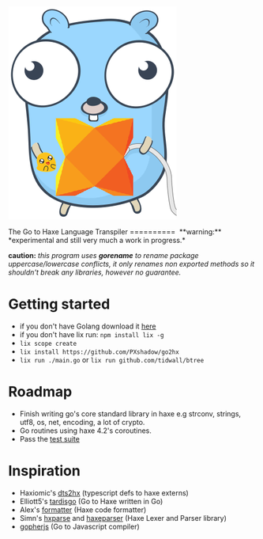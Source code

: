 <p align="left"><img src="logo.png"/></p>
The Go to Haxe Language Transpiler
==========
<image>
**warning:** *experimental and still very much a work in progress.*

**caution:** *this program uses **gorename** to rename package uppercase/lowercase conflicts, it only renames non exported methods so it shouldn't break any libraries, however no guarantee.*
# Getting started
* if you don't have Golang download it [here](https://golang.org/dl/)
* if you don't have lix run: ``npm install lix -g``
* ``lix scope create``
* ``lix install https://github.com/PXshadow/go2hx``
* ``lix run ./main.go`` or ``lix run github.com/tidwall/btree``

# Roadmap

* Finish writing go's core standard library in haxe e.g strconv, strings, utf8, os, net, encoding, a lot of crypto.
* Go routines using haxe 4.2's coroutines.
* Pass the [test suite](https://github.com/pxshadow/go2hxtest)


# Inspiration
* Haxiomic's [dts2hx](https://github.com/haxiomic/dts2hx) (typescript defs to haxe externs)
* Elliott5's [tardisgo](https://github.com/tardisgo/tardisgo) (Go to Haxe written in Go)
* Alex's [formatter](https://github.com/HaxeCheckstyle/haxe-formatter) (Haxe code formatter)
* Simn's [hxparse](https://github.com/Simn/hxparse) and [haxeparser](https://github.com/Simn/haxeparser) (Haxe Lexer and Parser library)
* [gopherjs](https://github.com/gopherjs/gopherjs) (Go to Javascript compiler)